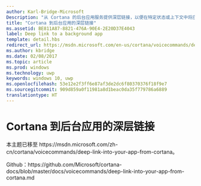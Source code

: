 ```yaml
---
author: Karl-Bridge-Microsoft
Description: "从 Cortana 的后台应用服务提供深层链接，以便在特定状态或上下文中将应用启动到前台。"
title: "Cortana 到后台应用的深层链接"
ms.assetid: BE811A87-8821-476A-90E4-2E20D37E4043
label: Deep link to a background app
template: detail.hbs
redirect_url: https://msdn.microsoft.com/en-us/cortana/voicecommands/deep-link-into-your-app-from-cortana
ms.author: kbridge
ms.date: 02/08/2017
ms.topic: article
ms.prod: windows
ms.technology: uwp
keywords: windows 10, uwp
ms.openlocfilehash: 53e12e2f3ff6e87af3de2dc6f80370376f18f9e7
ms.sourcegitcommit: 909d859a0f11981a8d1beac0da35f779786a6889
translationtype: HT
---
```

# <a name="deep-link-from-cortana-to-a-background-app"></a>Cortana 到后台应用的深层链接

本主题已移至 https&#58;//msdn.microsoft.com/zh-cn/cortana/voicecommands/deep-link-into-your-app-from-cortana。

Github：https&#58;//github.com/Microsoft/cortana-docs/blob/master/docs/voicecommands/deep-link-into-your-app-from-cortana.md
